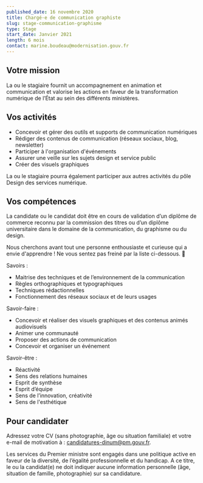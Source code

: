 ```yaml
---
published_date: 16 novembre 2020
title: Chargé·e de communication graphiste
slug: stage-communication-graphisme
type: Stage
start_date: Janvier 2021
length: 6 mois
contact: marine.boudeau@modernisation.gouv.fr
---
```


## Votre mission
La ou le stagiaire fournit un accompagnement en animation et communication et valorise les actions en faveur de la transformation numérique de l’État au sein des différents ministères.

## Vos activités
* Concevoir et gérer des outils et supports de communication numériques
* Rédiger des contenus de communication (réseaux sociaux, blog, newsletter)
* Participer à l'organisation d'événements
* Assurer une veille sur les sujets design et service public
* Créer des visuels graphiques

La ou le stagiaire pourra également participer aux autres activités du pôle Design des services numérique.

## Vos compétences
La candidate ou le candidat doit être en cours de validation d’un diplôme de commerce reconnu par la commission des titres ou d’un diplôme universitaire dans le domaine de la communication, du graphisme ou du design.

Nous cherchons avant tout une personne enthousiaste et curieuse qui a envie d'apprendre ! Ne vous sentez pas freiné par la liste ci-dessous. 🙂

Savoirs :
* Maitrise des techniques et de l’environnement de la communication
* Règles orthographiques et typographiques
* Techniques rédactionnelles
* Fonctionnement  des réseaux sociaux et de leurs usages

Savoir-faire :
* Concevoir et réaliser des visuels graphiques et des contenus animés audiovisuels
* Animer une communauté
* Proposer des actions de communication
* Concevoir et organiser un événement

Savoir-être :
* Réactivité
* Sens des relations humaines
* Esprit de synthèse
* Esprit d’équipe
* Sens de l’innovation, créativité
* Sens de l'esthétique

## Pour candidater
Adressez votre CV (sans photographie, âge ou situation familiale) et votre e-mail de motivation à : candidatures-dinum@pm.gouv.fr.

Les services du Premier ministre sont engagés dans une politique active en faveur de la diversité, de l’égalité professionnelle et du handicap. A ce titre, le ou la candidat(e) ne doit indiquer aucune information personnelle (âge, situation de famille, photographie) sur sa candidature.
